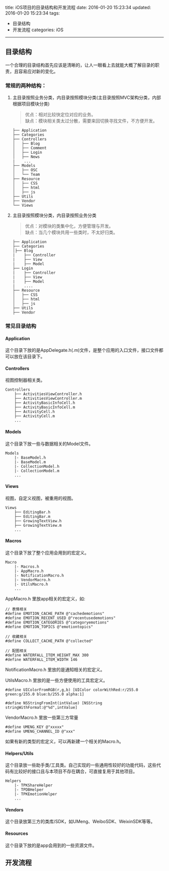 title: iOS项目的目录结构和开发流程
date: 2016-01-20 15:23:34
updated: 2016-01-20 15:23:34
tags:
- 目录结构
- 开发流程
categories: iOS
---

## 目录结构

一个合理的目录结构首先应该是清晰的，让人一眼看上去就能大概了解目录的职责，且容易应对新的变化。

### 常规的两种结构：

1. 主目录按照业务分类，内目录按照模块分类(主目录按照MVC架构分类，内部根据项目模块分类)

   > 优点：相对比较快定位对应的业务。  
   > 缺点：模块相关类太过分散，需要来回切换寻找文件，不方便开发。

   ```
   ├── Application
   ├── Categories
   ├── Controllers
   │   ├── Blog
   │   ├── Comment
   │   ├── Login
   │   ├── News
   |	...
   ├── Models
   │   ├── OSC
   │   └── Team
   ├── Resource
   │   ├── CSS
   │   ├── html
   │   ├── js
   ├── Utils
   ├── Vendor
   └── Views
   ```

2. 主目录按照模块分类，内目录按照业务分类

   > 优点：对模块的类集中化，方便管理与开发。  
   > 缺点：当几个模块共用一些类时，不太好归类。

   ```
   ├── Application
   ├── Categories
   │├── Blog
   |	├── Controller
   |	├── View
   |	├── Model
   ├── Login
   |	├── Controller
   |	├── View
   |	├── Model
   |	....
   ├── Resource
   │   ├── CSS
   │   ├── html
   │   ├── js
   ├── Utils
   ├── Vendor
   ```

<!--more-->

### 常见目录结构

#### Application

这个目录下放的是AppDelegate.h(.m)文件，是整个应用的入口文件，接口文件都可以放在该目录下。

#### Controllers

视图控制器相关类。

```
Controllers
    ├── ActivitiesViewController.h
    ├── ActivitiesViewController.m
    ├── ActivityBasicInfoCell.h
    ├── ActivityBasicInfoCell.m
    ├── ActivityCell.h
    ├── ActivityCell.m
   	...
```

#### Models

这个目录下放一些与数据相关的Model文件。

```
Models
    |- BaseModel.h
    |- BaseModel.m
    |- CollectionModel.h
    |- CollectionModel.m
    ...
```

#### Views

视图，自定义视图，被重用的视图。

```
Views
	├── EditingBar.h
    ├── EditingBar.m
    ├── GrowingTextView.h
    ├── GrowingTextView.m
    ...
```

#### Macros

这个目录下放了整个应用会用到的宏定义。

```
Macro
	|- Macros.h
    |- AppMacro.h
    |- NotificationMacro.h
    |- VendorMacro.h
    |- UtilsMacro.h
    ...
```

AppMacro.h 里放app相关的宏定义，如:

```
// 表情相关
#define EMOTION_CACHE_PATH @"cachedemotions"
#define EMOTION_RECENT_USED @"recentusedemotions"
#define EMOTION_CATEGORIES @"categoryemotions"
#define EMOTION_TOPICS @"emotiontopics"

// 收藏相关
#define COLLECT_CACHE_PATH @"collected"

// 配图相关
#define WATERFALL_ITEM_HEIGHT_MAX 300
#define WATERFALL_ITEM_WIDTH 146
```

NotificationMacro.h 里放的是通知相关的宏定义。

UtilsMacro.h 里放的是一些方便使用的工具宏定义。

```
#define UIColorFromRGB(r,g,b) [UIColor colorWithRed:r/255.0 green:g/255.0 blue:b/255.0 alpha:1]

#define NSStringFromInt(intValue) [NSString stringWithFormat:@"%d",intValue]
```

VendorMacro.h 里放一些第三方常量

```
#define UMENG_KEY @"xxxxx"
#define UMENG_CHANNEL_ID @"xxx"
```

如果有新的类型的宏定义，可以再新建一个相关的Macro.h。

#### Helpers/Utils

这个目录放一些助手类/工具类。自己实现的一些通用性较好的功能代码，这些代码有比较好的接口且与本项目不存在耦合，可直接复用于其他项目。

```
Helpers
    |- TPKShareHelper
    |- TPDBHelper
    |- TPKEmotionHelper
    ...
```

#### Vendors

这个目录放第三方的类库/SDK，如UMeng、WeiboSDK、WeixinSDK等等。

#### Resources

这个目录下放的是app会用到的一些资源文件。

## 开发流程
